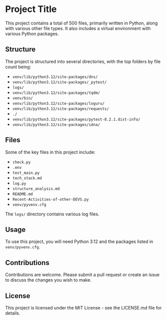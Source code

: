 # Project Title

This project contains a total of 500 files, primarily written in Python, along with various other file types. It also includes a virtual environment with various Python packages.

## Structure

The project is structured into several directories, with the top folders by file count being:

- `venv/lib/python3.12/site-packages/dns/`
- `venv/lib/python3.12/site-packages/_pytest/`
- `logs/`
- `venv/lib/python3.12/site-packages/tqdm/`
- `venv/bin/`
- `venv/lib/python3.12/site-packages/loguru/`
- `venv/lib/python3.12/site-packages/requests/`
- `./`
- `venv/lib/python3.12/site-packages/pytest-8.2.1.dist-info/`
- `venv/lib/python3.12/site-packages/idna/`

## Files

Some of the key files in this project include:

- `check.py`
- `.env`
- `test_main.py`
- `tech_stack.md`
- `log.py`
- `structure_analysis.md`
- `README.md`
- `Recent-Activities-of-other-DEVS.py`
- `venv/pyvenv.cfg`

The `logs/` directory contains various log files.

## Usage

To use this project, you will need Python 3.12 and the packages listed in `venv/pyvenv.cfg`. 

## Contributions

Contributions are welcome. Please submit a pull request or create an issue to discuss the changes you wish to make.

## License

This project is licensed under the MIT License - see the LICENSE.md file for details.